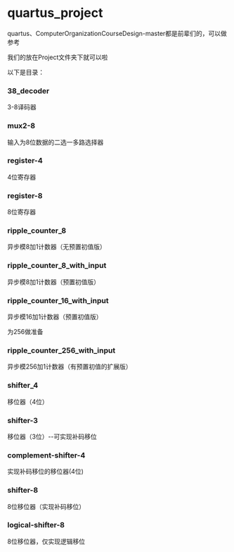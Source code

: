 # quartus_project

quartus、ComputerOrganizationCourseDesign-master都是前辈们的，可以做参考

我们的放在Project文件夹下就可以啦

以下是目录：

### 38_decoder

3-8译码器

### mux2-8

输入为8位数据的二选一多路选择器

### register-4

4位寄存器

### register-8

8位寄存器

### ripple_counter_8

异步模8加1计数器（无预置初值版）

### ripple_counter_8_with_input

异步模8加1计数器（预置初值版）

### ripple_counter_16_with_input

异步模16加1计数器（预置初值版）

为256做准备

### ripple_counter_256_with_input

异步模256加1计数器（有预置初值的扩展版）

### shifter_4

移位器（4位）

### shifter-3

移位器（3位）--可实现补码移位

### complement-shifter-4

实现补码移位的移位器(4位)

### shifter-8

8位移位器（实现补码移位）

### logical-shifter-8

8位移位器，仅实现逻辑移位